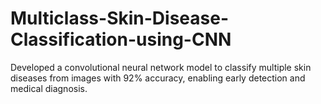 # Multiclass-Skin-Disease-Classification-using-CNN
Developed a convolutional neural network model to classify multiple skin diseases from images with 92% accuracy, enabling early detection and medical diagnosis.
